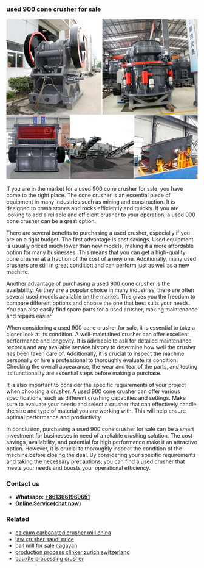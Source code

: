 <h3>used 900 cone crusher for sale</h3><img src='1708498475.jpg' alt=''><p>If you are in the market for a used 900 cone crusher for sale, you have come to the right place. The cone crusher is an essential piece of equipment in many industries such as mining and construction. It is designed to crush stones and rocks efficiently and quickly. If you are looking to add a reliable and efficient crusher to your operation, a used 900 cone crusher can be a great option.</p><p>There are several benefits to purchasing a used crusher, especially if you are on a tight budget. The first advantage is cost savings. Used equipment is usually priced much lower than new models, making it a more affordable option for many businesses. This means that you can get a high-quality cone crusher at a fraction of the cost of a new one. Additionally, many used crushers are still in great condition and can perform just as well as a new machine.</p><p>Another advantage of purchasing a used 900 cone crusher is the availability. As they are a popular choice in many industries, there are often several used models available on the market. This gives you the freedom to compare different options and choose the one that best suits your needs. You can also easily find spare parts for a used crusher, making maintenance and repairs easier.</p><p>When considering a used 900 cone crusher for sale, it is essential to take a closer look at its condition. A well-maintained crusher can offer excellent performance and longevity. It is advisable to ask for detailed maintenance records and any available service history to determine how well the crusher has been taken care of. Additionally, it is crucial to inspect the machine personally or hire a professional to thoroughly evaluate its condition. Checking the overall appearance, the wear and tear of the parts, and testing its functionality are essential steps before making a purchase.</p><p>It is also important to consider the specific requirements of your project when choosing a crusher. A used 900 cone crusher can offer various specifications, such as different crushing capacities and settings. Make sure to evaluate your needs and select a crusher that can effectively handle the size and type of material you are working with. This will help ensure optimal performance and productivity.</p><p>In conclusion, purchasing a used 900 cone crusher for sale can be a smart investment for businesses in need of a reliable crushing solution. The cost savings, availability, and potential for high performance make it an attractive option. However, it is crucial to thoroughly inspect the condition of the machine before closing the deal. By considering your specific requirements and taking the necessary precautions, you can find a used crusher that meets your needs and boosts your operational efficiency.</p><h3>Contact us</h3><ul><li><strong>Whatsapp:&nbsp;<a href="https://wa.me/8613661969651">+8613661969651</a></strong></li><li><a href="https://swt.shibang-china.com/?git&amp;zhl&amp;used 900 cone crusher for sale"><strong>Online Service(chat now)</strong></a></li></ul><h3>Related</h3><ul><li><a href='calcium carbonated crusher mill china.md'>calcium carbonated crusher mill china</a></li><li><a href='jaw crusher saudi price.md'>jaw crusher saudi price</a></li><li><a href='ball mill for sale cagayan.md'>ball mill for sale cagayan</a></li><li><a href='production process clinker zurich switzerland.md'>production process clinker zurich switzerland</a></li><li><a href='bauxite processing crusher.md'>bauxite processing crusher</a></li></ul>